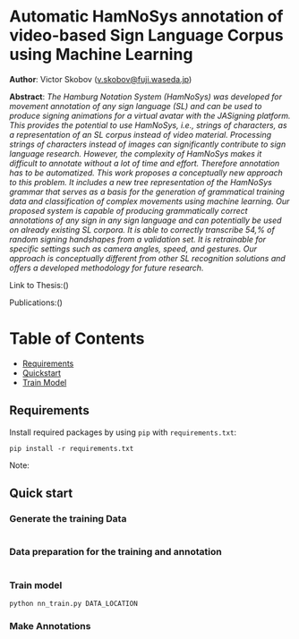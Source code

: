 # Automatic HamNoSys annotation of video-based Sign Language Corpus using Machine Learning

**Author**: Victor Skobov (v.skobov@fuji.waseda.jp)

**Abstract**: 
*The Hamburg Notation System (HamNoSys) was developed for movement annotation of any sign language (SL) and can be used to produce signing animations for a virtual avatar with the JASigning platform. This provides the potential to use HamNoSys, i.e., strings of characters, as a representation of an SL corpus instead of video material. Processing strings of characters instead of images can significantly contribute to sign language research. However, the complexity of HamNoSys makes it difficult to annotate without a lot of time and effort. Therefore annotation has to be automatized. This work proposes a conceptually new approach to this problem. It includes a new tree representation of the HamNoSys grammar that serves as a basis for the generation of grammatical training data and classification of complex movements using machine learning. Our proposed system is capable of producing grammatically correct annotations of any sign in any sign language and can potentially be used on already existing SL corpora. It is able to correctly transcribe 54\,\% of random signing handshapes from a validation set. It is retrainable for specific settings such as camera angles, speed, and gestures. Our approach is conceptually different from other SL recognition solutions and offers a developed methodology for future research.*

Link to Thesis:()

Publications:()

# Table of Contents
* [Requirements](#requirements)
* [Quickstart](#quickstart)
* [Train Model](#train-model)

## Requirements

Install required packages by using `pip` with `requirements.txt`:

```
pip install -r requirements.txt
```

Note:

## Quick start

### Generate the training Data

```
```

### Data preparation for the training and annotation

```
```


### Train model

```
python nn_train.py DATA_LOCATION
```

### Make Annotations

```
```
